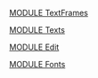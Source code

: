 [MODULE TextFrames](https://github.com/io-core/Edit/TextFrames.Mod)

[MODULE Texts](https://github.com/io-core/Edit/Texts.Mod)

[MODULE Edit](https://github.com/io-core/Edit/Edit.Mod)

[MODULE Fonts](https://github.com/io-core/Edit/Fonts.Mod)

